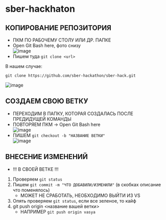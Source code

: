 # sber-hackhaton

## КОПИРОВАНИЕ РЕПОЗИТОРИЯ
* ПКМ ПО РАБОЧЕМУ СТОЛУ ИЛИ ДР. ПАПКЕ
* Open Git Bash here, фото снизу<br>
![image](https://github.com/user-attachments/assets/c8d48200-2154-44bc-9166-0e38308496d3)
* Пишем туда `git clone <url>`

В нашем случае:
```git
git clone https://github.com/sber-hackathon/sber-hack.git
```
![image](https://github.com/user-attachments/assets/2ce5b037-78ce-4de6-8b3f-c04b984ec063)

## СОЗДАЕМ СВОЮ ВЕТКУ
* ПЕРЕХОДИМ В ПАПКУ, КОТОРАЯ СОЗДАЛАСЬ ПОСЛЕ ПРЕДИДУЩЕЙ КОМАНДЫ
* ПОВТОРЯЕМ ПКМ -> Open Git Bash here <br>
![image](https://github.com/user-attachments/assets/1a121c86-07bd-4128-a86a-4deec1805800)
* ПИШЕМ `git checkout -b "НАЗВАНИЕ ВЕТКИ"` <br>
![image](https://github.com/user-attachments/assets/6a618236-2647-4b10-800f-98b439fcb7e9)

## ВНЕСЕНИЕ ИЗМЕНЕНИЙ
* !!! В СВОЕЙ ВЕТКЕ !!!
1. Проверяем `git status`
2. Пишем `git commit -m "ЧТО ДОБАВИЛИ/ИЗМЕНИЛИ"` (в скобках описание что поменялось)
   * МОЖЕТ НЕ СРАБОТАТЬ, НЕОБХОДИМО ВЫЙТИ ИЗ VS 
4. Опять проверяем `git status`, если все зеленое, то кайф
5. git push origin <название вашей ветки>
   * НАПРИМЕР `git push origin vasya`
